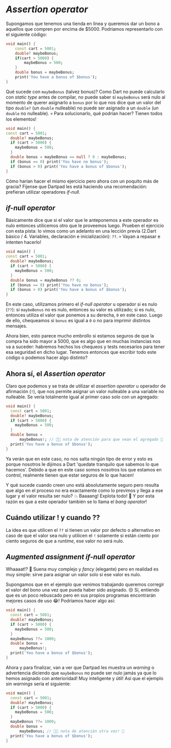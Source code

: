 # _Assertion operator_

Supongamos que tenemos una tienda en línea y queremos dar un bono a aquellos que compren por encima de $5000. Podríamos representarlo con el siguiente código:

```dart
void main() {
    const cart = 5001;
    double? maybeBonus;
    if(cart > 5000) {
        maybeBonus = 500;
    }
    double bonus = maybeBonus;
    print('You have a bonus of $bonus');
}
```

Qué sucede con `maybeBonus` (talvez bonus)? Como Dart no puede calcularlo con _static type_ antes de compilar, no puede saber si `maybeBonus` será nulo al momento de querer asignarlo a `bonus` por lo que nos dice que un valor del tipo `double?` (un `double` nulleable) no puede ser asignado a un `double` (un `double` no nulleable). 💀 Para solucionarlo, qué podrían hacer? Tienen todos los elementos!

```dart
void main() {
const cart = 5001;
  double? maybeBonus;
  if (cart > 5000) {
    maybeBonus = 500;
  }
  double bonus = maybeBonus == null ? 0 : maybeBonus;
  if (bonus == 0) print('You have no bonus');
  if (bonus > 0) print('You have a bonus of $bonus');
}
```

Cómo harían hacer el mismo ejercicio pero ahora con un poquito más de gracia? Fíjense que Dartpad les está haciendo una recomendación: prefieran utilizar operadores _if-null_.

## _if-null operator_

Básicamente dice que si el valor que le anteponemos a este operador es nulo entonces utilicemos otro que le proveemos luego. Prueben el ejercicio con esta pista: lo vimos como un adelanto en una lección previa (2.Dart básico / 4. Variables, declaración e inicialización): `??`. 💀 Vayan a repasar e intenten hacerlo!

```dart
void main() {
const cart = 5001;
  double? maybeBonus;
  if (cart > 5000) {
    maybeBonus = 500;
  }
  double bonus = maybeBonus ?? 0;
  if (bonus == 0) print('You have no bonus');
  if (bonus > 0) print('You have a bonus of $bonus');
}
```

En este caso, utilizamos primero el _if-null operator_ u operador si es nulo (`??`): si `maybeBonus` no es nulo, entonces su valor es utilizado; si es nulo, entonces utiliza el valor que ponemos a su derecha, `0` en este caso. Luego de ello, chequeamos si `bonus` es igual a `0` o no para imprimir distintos mensajes.

Ahora bien, esto parece mucho embrollo si estamos seguros de que la compra ha sido mayor a 5000, que es algo que en muchas instancias nos va a suceder: habremos hechos los chequeos y tests necesarios para tener esa seguridad en dicho lugar. Tenemos entonces que escribir todo este código o podemos hacer algo distinto?

## Ahora sí, el  _Assertion operator_

Claro que podemos y se trata de utilizar el _assertion operator_ u operador de afirmación (`!`), que nos permite asignar un valor nulleable a una variable no nulleable. Se vería totalmente igual al primer caso solo con un agregado:

```dart
void main() {
  const cart = 5001;
  double? maybeBonus;
  if (cart > 5000) {
    maybeBonus = 500;
  }
  double bonus =
      maybeBonus!; // 💃🏼 nota de atención para que vean el agregado 🤣
  print('You have a bonus of $bonus');
}
```

Ya verán que en este caso, no nos salta ningún tipo de error y esto es porque nosotros le dijimos a Dart 'quedate tranquilo que sabemos lo que hacemos'. Debido a que en este caso somos nosotros los que estamos en control, realmente tienen que estar seguros de lo que hacen!

Y qué sucede cuando creen uno está absolutamente seguro pero resulta que algo en el proceso no era exactamente como lo previmos y llega a ese lugar y el valor resulta ser nulo? 💥 Baaaang! Explota todo! 🤣 Y por esta razón es que a este operador también se lo llama el _bang operator_!

## Cuándo utilizar ! y cuando ??

La idea es que utilicen el `??` si tienen un valor por defecto o alternativo en caso de que el valor sea nulo y utilicen el `!` solamente si están ciento por ciento seguros de que a _runtime_, ese valor no será nulo.

## _Augmented assignment if-null operator_

Whaaaat!? 🤣 Suena muy complejo y _fancy_ (elegante) pero en realidad es muy simple: sirve para asignar un valor solo si ese valor es nulo.

Supongamos que en el ejemplo que venimos trabajando queremos corregir el valor del bono una vez que pueda haber sido asignado. 😒 Sí, entiendo que es un poco rebuscado pero en sus propios programas encontrarán mejores casos de uso 😂! Podríamos hacer algo así:

```dart
void main() {
  const cart = 5001;
  double? maybeBonus;
  if (cart > 5000) {
    maybeBonus = 500;
  }
  maybeBonus ??= 1000;
  double bonus =
      maybeBonus!;
  print('You have a bonus of $bonus');
}
```

Ahora y para finalizar, van a ver que Dartpad les muestra un _warning_ o advertencia diciendo que `maybeBonus` no puede ser nulo jamás ya que lo hemos asignado con anterioridad! Muy inteligente y útil! Así que el ejemplo sin _warnings_ sería el siguiente:

```dart
void main() {
  const cart = 5001;
  double? maybeBonus;
  if (cart > 5000) {
    maybeBonus = 500;
  }
  maybeBonus ??= 1000;
  double bonus =
      maybeBonus; // 💃🏼 nota de atención otra vez! 🤣
  print('You have a bonus of $bonus');
}
```

